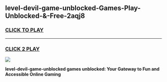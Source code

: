 
## level-devil-game-unblocked-Games-Play-Unblocked-&-Free-2aqj8
<h3>
<a href="https://premium76.site?title=level-devil-game-unblocked&ref=24A">CLICK TO PLAY</a></h3>
<hr>

<h3>
<a href="https://premium76.site?title=level-devil-game-unblocked&ref=24A">CLICK 2 PLAY</a>
  
</h3>

<a href="https://premium76.site?title=level-devil-game-unblocked&ref=24A"><img src="https://clearcache.store/games.png"></a>


**level-devil-game-unblocked games unblocked: Your Gateway to Fun and Accessible Online Gaming**
